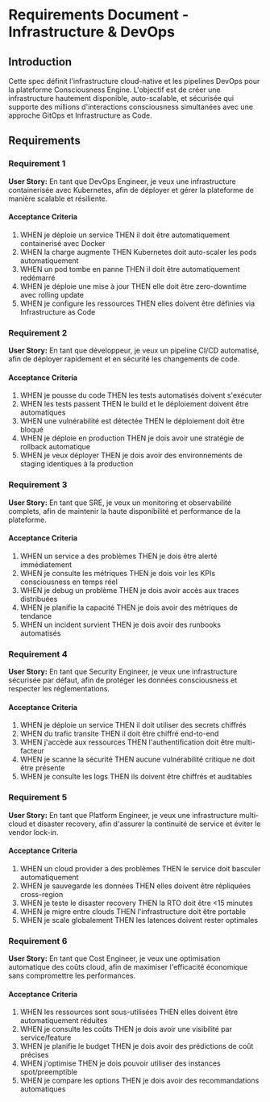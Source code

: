 # Requirements Document - Infrastructure & DevOps

## Introduction

Cette spec définit l'infrastructure cloud-native et les pipelines DevOps pour la plateforme Consciousness Engine. L'objectif est de créer une infrastructure hautement disponible, auto-scalable, et sécurisée qui supporte des millions d'interactions consciousness simultanées avec une approche GitOps et Infrastructure as Code.

## Requirements

### Requirement 1

**User Story:** En tant que DevOps Engineer, je veux une infrastructure containerisée avec Kubernetes, afin de déployer et gérer la plateforme de manière scalable et résiliente.

#### Acceptance Criteria

1. WHEN je déploie un service THEN il doit être automatiquement containerisé avec Docker
2. WHEN la charge augmente THEN Kubernetes doit auto-scaler les pods automatiquement
3. WHEN un pod tombe en panne THEN il doit être automatiquement redémarré
4. WHEN je déploie une mise à jour THEN elle doit être zero-downtime avec rolling update
5. WHEN je configure les ressources THEN elles doivent être définies via Infrastructure as Code

### Requirement 2

**User Story:** En tant que développeur, je veux un pipeline CI/CD automatisé, afin de déployer rapidement et en sécurité les changements de code.

#### Acceptance Criteria

1. WHEN je pousse du code THEN les tests automatisés doivent s'exécuter
2. WHEN les tests passent THEN le build et le déploiement doivent être automatiques
3. WHEN une vulnérabilité est détectée THEN le déploiement doit être bloqué
4. WHEN je déploie en production THEN je dois avoir une stratégie de rollback automatique
5. WHEN je veux déployer THEN je dois avoir des environnements de staging identiques à la production

### Requirement 3

**User Story:** En tant que SRE, je veux un monitoring et observabilité complets, afin de maintenir la haute disponibilité et performance de la plateforme.

#### Acceptance Criteria

1. WHEN un service a des problèmes THEN je dois être alerté immédiatement
2. WHEN je consulte les métriques THEN je dois voir les KPIs consciousness en temps réel
3. WHEN je debug un problème THEN je dois avoir accès aux traces distribuées
4. WHEN je planifie la capacité THEN je dois avoir des métriques de tendance
5. WHEN un incident survient THEN je dois avoir des runbooks automatisés

### Requirement 4

**User Story:** En tant que Security Engineer, je veux une infrastructure sécurisée par défaut, afin de protéger les données consciousness et respecter les réglementations.

#### Acceptance Criteria

1. WHEN je déploie un service THEN il doit utiliser des secrets chiffrés
2. WHEN du trafic transite THEN il doit être chiffré end-to-end
3. WHEN j'accède aux ressources THEN l'authentification doit être multi-facteur
4. WHEN je scanne la sécurité THEN aucune vulnérabilité critique ne doit être présente
5. WHEN je consulte les logs THEN ils doivent être chiffrés et auditables

### Requirement 5

**User Story:** En tant que Platform Engineer, je veux une infrastructure multi-cloud et disaster recovery, afin d'assurer la continuité de service et éviter le vendor lock-in.

#### Acceptance Criteria

1. WHEN un cloud provider a des problèmes THEN le service doit basculer automatiquement
2. WHEN je sauvegarde les données THEN elles doivent être répliquées cross-region
3. WHEN je teste le disaster recovery THEN la RTO doit être <15 minutes
4. WHEN je migre entre clouds THEN l'infrastructure doit être portable
5. WHEN je scale globalement THEN les latences doivent rester optimales

### Requirement 6

**User Story:** En tant que Cost Engineer, je veux une optimisation automatique des coûts cloud, afin de maximiser l'efficacité économique sans compromettre les performances.

#### Acceptance Criteria

1. WHEN les ressources sont sous-utilisées THEN elles doivent être automatiquement réduites
2. WHEN je consulte les coûts THEN je dois avoir une visibilité par service/feature
3. WHEN je planifie le budget THEN je dois avoir des prédictions de coût précises
4. WHEN j'optimise THEN je dois pouvoir utiliser des instances spot/preemptible
5. WHEN je compare les options THEN je dois avoir des recommandations automatiques
